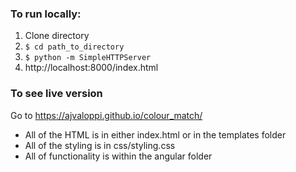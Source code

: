 ### To run locally:
1. Clone directory
2. `$ cd path_to_directory`
3. `$ python -m SimpleHTTPServer`
4. http://localhost:8000/index.html

### To see live version
Go to https://ajvaloppi.github.io/colour_match/

* All of the HTML is in either index.html or in the templates folder
* All of the styling is in css/styling.css
* All of functionality is within the angular folder